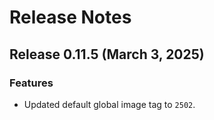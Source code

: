 # Release Notes
## Release 0.11.5 (March 3, 2025)
### Features ###
  - Updated default global image tag to `2502`.
